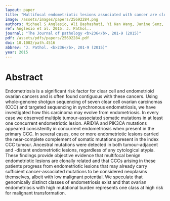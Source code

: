```yaml
---
layout: paper
title: "Multifocal endometriotic lesions associated with cancer are clonal and carry a high mutation burden."
image: /assets/images/papers/25692284.png
authors: Michael S Anglesio, Ali Bashashati, Yi Kan Wang, Janine Senz, Gavin Ha, Winnie Yang, Mohamed R Aniba, Leah M Prentice, Hossein Farahani, Hector Li Chang, Anthony N Karnezis, Marco A Marra, Paul J Yong, Martin Hirst, Blake Gilks, Sohrab P Shah, David G Huntsman
ref: Anglesio et al. 2015. J. Pathol..
journal: "The Journal of pathology <b>236</b>, 201-9 (2015)"
pdf: /assets/pdfs/papers/25692284.pdf
doi: 10.1002/path.4516
abbrev: "J. Pathol. <b>236</b>, 201-9 (2015)"
year: 2015
---
```


<div data-badge-popover="right" data-badge-type="medium-donut" data-doi="10.1002/path.4516" data-hide-no-mentions="true" class="altmetric-embed"></div>

# Abstract

Endometriosis is a significant risk factor for clear cell and endometrioid ovarian cancers and is often found contiguous with these cancers. Using whole-genome shotgun sequencing of seven clear cell ovarian carcinomas (CCC) and targeted sequencing in synchronous endometriosis, we have investigated how this carcinoma may evolve from endometriosis. In every case we observed multiple tumour-associated somatic mutations in at least one concurrent endometriotic lesion. ARID1A and PIK3CA mutations appeared consistently in concurrent endometriosis when present in the primary CCC. In several cases, one or more endometriotic lesions carried the near-complete complement of somatic mutations present in the index CCC tumour. Ancestral mutations were detected in both tumour-adjacent and -distant endometriotic lesions, regardless of any cytological atypia. These findings provide objective evidence that multifocal benign endometriotic lesions are clonally related and that CCCs arising in these patients progress from endometriotic lesions that may already carry sufficient cancer-associated mutations to be considered neoplasms themselves, albeit with low malignant potential. We speculate that genomically distinct classes of endometriosis exist and that ovarian endometriosis with high mutational burden represents one class at high risk for malignant transformation.

